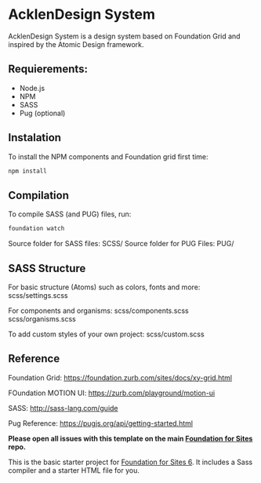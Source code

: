 # AcklenDesign System

AcklenDesign System is a design system based on Foundation Grid and inspired by the Atomic Design framework.

## Requierements:
- Node.js
- NPM
- SASS
- Pug (optional)

## Instalation

To install the NPM components and Foundation grid first time:
```bash
npm install
```

## Compilation

To compile SASS (and PUG) files, run:
```bash
foundation watch
```
Source folder for SASS files:
SCSS/
Source folder for PUG Files:
PUG/


## SASS Structure

For basic structure (Atoms) such as colors, fonts and more:
scss/settings.scss

For components and organisms:
scss/components.scss
scss/organisms.scss

To add custom styles of your own project:
scss/custom.scss

## Reference

Foundation Grid:
https://foundation.zurb.com/sites/docs/xy-grid.html

FOundation MOTION UI:
https://zurb.com/playground/motion-ui


SASS:
http://sass-lang.com/guide

Pug Reference:
https://pugjs.org/api/getting-started.html


**Please open all issues with this template on the main [Foundation for Sites](https://github.com/zurb/foundation-sites/issues) repo.**

This is the basic starter project for [Foundation for Sites 6](http://foundation.zurb.com/sites). It includes a Sass compiler and a starter HTML file for you.


